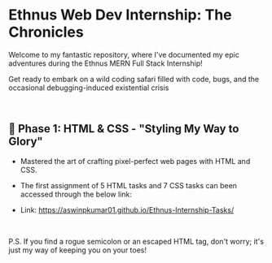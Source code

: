 # Ethnus Web Dev Internship: The Chronicles 

Welcome to my fantastic repository, where I've documented my epic adventures during the Ethnus MERN Full Stack Internship!


Get ready to embark on a wild coding safari filled with code, bugs, and the occasional debugging-induced existential crisis

<br/>

## 🎯  Phase 1: HTML & CSS - "Styling My Way to Glory"

* Mastered the art of crafting pixel-perfect web pages with HTML and CSS. 

* The first assignment of 5 HTML tasks and 7 CSS tasks can been accessed through the below link:

* Link: https://aswinpkumar01.github.io/Ethnus-Internship-Tasks/

<br/>

P.S. If you find a rogue semicolon or an escaped HTML tag, don't worry; it's just my way of keeping you on your toes!
